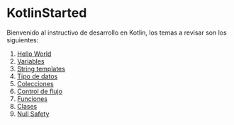 # KotlinStarted
Bienvenido al instructivo de desarrollo en Kotlin, los temas 
a revisar son los siguientes: 

1. [Hello World](src/main/resources/HelloWorld.md)
2. [Variables](src/main/resources/Variables.md)
3. [String templates](src/main/resources/StringTemplates.md)
4. [Tipo de datos]()
5. [Colecciones]()
6. [Control de flujo]()
7. [Funciones]()
8. [Clases]()
9. [Null Safety]()


